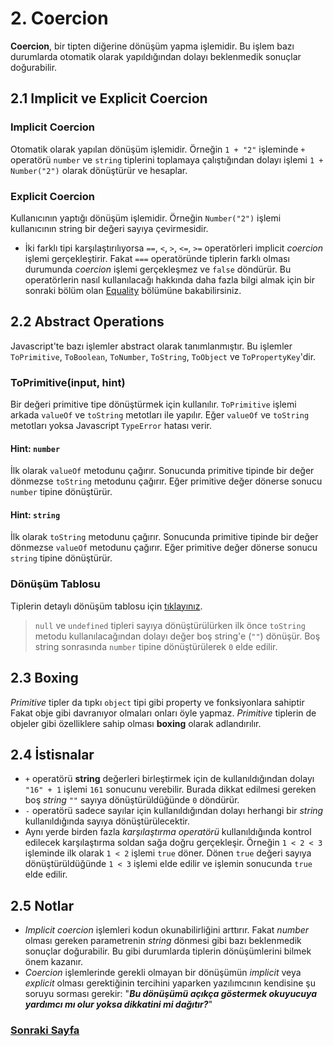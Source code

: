 # 2. Coercion

**Coercion**, bir tipten diğerine dönüşüm yapma işlemidir. Bu işlem bazı durumlarda otomatik olarak yapıldığından dolayı beklenmedik sonuçlar doğurabilir.

## 2.1 Implicit ve Explicit Coercion

### Implicit Coercion

Otomatik olarak yapılan dönüşüm işlemidir. Örneğin `1 + "2"` işleminde `+` operatörü `number` ve `string` tiplerini toplamaya çalıştığından dolayı işlemi  `1 + Number("2")` olarak dönüştürür ve hesaplar.

### Explicit Coercion

Kullanıcının yaptığı dönüşüm işlemidir. Örneğin `Number("2")` işlemi kullanıcının  string bir değeri sayıya çevirmesidir.

- İki farklı tipi karşılaştırılıyorsa `==`, `<`, `>`, `<=`, `>=` operatörleri implicit *coercion* işlemi gerçekleştirir. Fakat `===` operatöründe tiplerin farklı olması durumunda *coercion* işlemi gerçekleşmez ve `false` döndürür. Bu operatörlerin nasıl kullanılacağı hakkında daha fazla bilgi almak için bir sonraki bölüm olan [Equality](./3_EQUALITY.md) bölümüne bakabilirsiniz.

## 2.2 Abstract Operations

Javascript'te bazı işlemler abstract olarak tanımlanmıştır. Bu işlemler `ToPrimitive`, `ToBoolean`, `ToNumber`, `ToString`, `ToObject` ve `ToPropertyKey`'dir.

### ToPrimitive(input, hint)

Bir değeri primitive tipe dönüştürmek için kullanılır. `ToPrimitive` işlemi arkada `valueOf` ve `toString` metotları ile yapılır. Eğer `valueOf` ve `toString` metotları yoksa Javascript `TypeError` hatası verir.

#### Hint: `number`

İlk olarak `valueOf` metodunu çağırır. Sonucunda primitive tipinde bir değer dönmezse `toString` metodunu çağırır. Eğer primitive değer dönerse sonucu `number` tipine dönüştürür.

#### Hint: `string`

İlk olarak `toString` metodunu çağırır. Sonucunda primitive tipinde bir değer dönmezse `valueOf` metodunu çağırır. Eğer primitive değer dönerse sonucu `string` tipine dönüştürür.

### Dönüşüm Tablosu

Tiplerin detaylı dönüşüm tablosu için [tıklayınız](2_COERCION_TABLE.md).

> `null` ve `undefined` tipleri sayıya dönüştürülürken ilk önce `toString` metodu kullanılacağından dolayı değer boş string'e (`""`) dönüşür. Boş string sonrasında `number` tipine dönüştürülerek `0` elde edilir.

## 2.3 Boxing

*Primitive* tipler da tıpkı `object` tipi gibi property ve fonksiyonlara sahiptir Fakat obje gibi davranıyor olmaları onları öyle yapmaz. *Primitive* tiplerin de objeler gibi özelliklere sahip olması **boxing** olarak adlandırılır.

## 2.4 İstisnalar

- `+` operatörü **string** değerleri birleştirmek için de kullanıldığından dolayı `"16" + 1` işlemi `161` sonucunu verebilir. Burada dikkat edilmesi gereken boş *string* `""` sayıya dönüştürüldüğünde `0` döndürür.
- `-` operatörü sadece sayılar için kullanıldığından dolayı herhangi bir *string* kullanıldığında sayıya dönüştürülecektir.
- Aynı yerde birden fazla *karşılaştırma operatörü* kullanıldığında kontrol edilecek karşılaştırma soldan sağa doğru gerçekleşir. Örneğin `1 < 2 < 3` işleminde ilk olarak `1 < 2` işlemi `true` döner. Dönen `true` değeri sayıya dönüştürüldüğünde `1 < 3` işlemi elde edilir ve işlemin sonucunda `true` elde edilir.

## 2.5 Notlar

- *Implicit coercion* işlemleri kodun okunabilirliğini arttırır. Fakat *number* olması gereken parametrenin *string* dönmesi gibi bazı beklenmedik sonuçlar doğurabilir. Bu gibi durumlarda tiplerin dönüşümlerini bilmek önem kazanır.
- *Coercion* işlemlerinde gerekli olmayan bir dönüşümün *implicit* veya *explicit* olması gerektiğinin tercihini yaparken yazılımcının kendisine şu soruyu sorması gerekir: "***Bu dönüşümü açıkça göstermek okuyucuya yardımcı mı olur yoksa dikkatini mi dağıtır?***"

### [Sonraki Sayfa](./3_EQUALITY.md)
